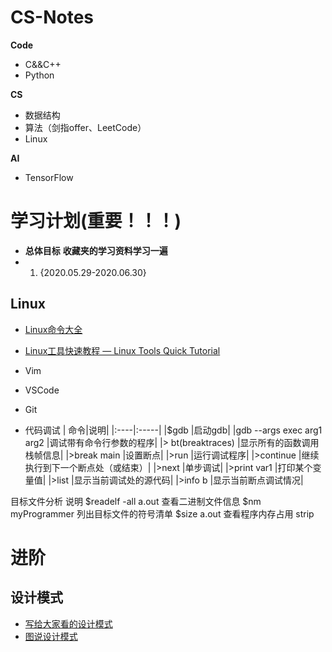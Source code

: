 # CS-Notes

**Code**
- C&&C++
- Python

**CS**
- 数据结构
- 算法（剑指offer、LeetCode）
- Linux

**AI**
- TensorFlow

# 学习计划(重要！！！)

- **总体目标**
**收藏夹的学习资料学习一遍**
- 1. {2020.05.29-2020.06.30}


## Linux

- [Linux命令大全](https://man.linuxde.net)
- [Linux工具快速教程 — Linux Tools Quick Tutorial](https://linuxtools-rst.readthedocs.io/zh_CN/latest/index.html)

- Vim

- VSCode

- Git

- 代码调试
| 命令|说明|
|:----|:-----|
|$gdb <programmer>	|启动gdb|
|gdb --args exec arg1 arg2	|调试带有命令行参数的程序|
|> bt(breaktraces)	|显示所有的函数调用栈帧信息|
|>break main	|设置断点|
|>run	|运行调试程序|
|>continue	|继续执行到下一个断点处（或结束）|
|>next	|单步调试|
|>print var1	|打印某个变量值|
|>list	|显示当前调试处的源代码|
|>info b	|显示当前断点调试情况|


目标文件分析	说明
$readelf -all a.out	查看二进制文件信息
$nm myProgrammer	列出目标文件的符号清单
$size a.out	查看程序内存占用
strip	




# 进阶

## 设计模式
- [写给大家看的设计模式](https://segmentfault.com/a/1190000010706695)
- [图说设计模式](https://design-patterns.readthedocs.io/zh_CN/latest/index.html)




